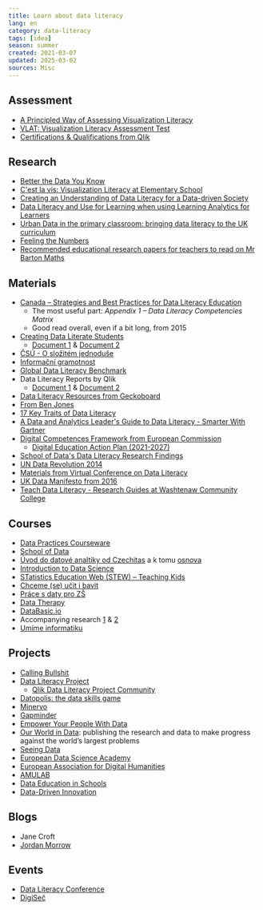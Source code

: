 ```yaml
---
title: Learn about data literacy
lang: en 
category: data-literacy
tags: [idea]
season: summer
created: 2021-03-07
updated: 2025-03-02
sources: Misc
---
```


## Assessment
- [A Principled Way of Assessing Visualization Literacy](../../assets/files/assessing-visualization-literacy.pdf)
- [VLAT: Visualization Literacy Assessment Test](https://www.bckwon.com/publication/vlat/)
- [Certifications & Qualifications from Qlik](https://www.qlik.com/us/services/training/certifications-and-qualifications)

## Research
- [Better the Data You Know](../../assets/files/better-data-you-know.pdf)
- [C'est la vis: Visualization Literacy at Elementary School](https://www.microsoft.com/en-us/research/project/cest-la-vis-visualization-literacy-elementary-school/)
- [Creating an Understanding of Data Literacy for a Data-driven Society](../../assets/files/data-driven-society.pdf)
- [Data Literacy and Use for Learning when using Learning Analytics for Learners](../../assets/files/data-literacy-for-learning.pdf)
- [Urban Data in the primary classroom: bringing data literacy to the UK curriculum](../../assets/files/bringing-data-literacy-into-uk-curriculum.pdf)
- [Feeling the Numbers](../../assets/files/the-feeling-of-numbers.pdf)
- [Recommended educational research papers for teachers to read on Mr Barton Maths](http://mrbartonmaths.com/teachers/research/)

## Materials
- [Canada – Strategies and Best Practices for Data Literacy Education](../../assets/files/strategies-and-best-practices-for-data-education.pdf)
	- The most useful part: *Appendix 1 – Data Literacy Competencies Matrix*
	- Good read overall, even if a bit long, from 2015
- [Creating Data Literate Students](http://datalit.sites.uofmhosting.net/)
	- [Document 1](../../assets/files/creating-data-literate-students.pdf) & [Document 2](../../assets/files/data-literacy-in-the-real-world.pdf)
- [ČSÚ - O složitém jednoduše](../../assets/files/o-slozitem-jednoduse.pdf)
- [Informační gramotnost](../../assets/files/informacni-gramotnost.pdf)
- [Global Data Literacy Benchmark](../../assets/files/global-data-literacy-benchmark.pdf)
- Data Literacy Reports by Qlik
	- [Document 1](../../assets/files/driving-data-literacy-in-the-enterprise.pdf) & [Document 2](../../assets/files/developing-a-data-literate-workforce.pdf)
- [Data Literacy Resources from Geckoboard](https://www.geckoboard.com/learn/data-literacy/)
- [From Ben Jones](https://dataliteracy.com/resources/)
- [17 Key Traits of Data Literacy](../../assets/files/key-traits-data-literacy.pdf)
- [A Data and Analytics Leader's Guide to Data Literacy - Smarter With Gartner](https://www.gartner.com/smarterwithgartner/a-data-and-analytics-leaders-guide-to-data-literacy/)
- [Digital Competences Framework from European Commission](../../assets/files/digital-competence-framework.pdf)
    - [Digital Education Action Plan (2021-2027)](https://education.ec.europa.eu/focus-topics/digital-education/action-plan)
- [School of Data's Data Literacy Research Findings](https://schoolofdata.org/2016/01/08/our-data-literacy-research-findings/)
- [UN Data Revolution 2014](../../assets/files/a-world-that-counts.pdf)
- [Materials from Virtual Conference on Data Literacy](http://datalit.sites.uofmhosting.net/conference/schedule/)
- [UK Data Manifesto from 2016](../../assets/files/education-and-skills-for-the-data-economy.pdf)
- [Teach Data Literacy - Research Guides at Washtenaw Community College](http://libguides.wccnet.edu/c.php?g=587806&p=4258823)

## Courses
- [Data Practices Courseware](https://datapractices.org/courseware/)
- [School of Data](https://schoolofdata.org/courses/)
- [Úvod do datové analtiky od Czechitas](../../assets/files/czechitas-data-academy-uvod.pdf) a k tomu [osnova](../../assets/files/czechitas-data-academy-osnova.pdf)
- [Introduction to Data Science](https://www.introdatascience.org/)
- [STatistics Education Web (STEW) – Teaching Kids](https://www.amstat.org/asa/education/stew/home.aspx)
- [Chceme (se) učit i bavit](http://math4u.vsb.cz/cs)
- [Práce s daty pro ZŠ](https://pracesdaty.zcu.cz/)
- [Data Therapy](https://datatherapy.org/activities/)
- [DataBasic.io](https://databasic.io/en/)
- Accompanying research [1](https://www.media.mit.edu/publications/databasic-design-principles-tools-and-activities-for-data-literacy-learners/) & [2](https://www.media.mit.edu/publications/designing-tools-and-activities-for-data-literacy-learners/)
- [Umíme informatiku](https://www.umimeinformatiku.cz/)

## Projects
- [Calling Bullshit](https://callingbullshit.org/index.html)
- [Data Literacy Project](https://thedataliteracyproject.org/)
	- [Qlik Data Literacy Project Community](https://forum.thedataliteracyproject.org/)
- [Datopolis: the data skills game](https://missiondrive.io/datopolis)
- [Minervo](https://www.minervo.cz/)
- [Gapminder](https://www.gapminder.org/)
- [Empower Your People With Data](https://www.gobeyondthedata.com/)
- [Our World in Data](https://ourworldindata.org/): publishing the research and data to make progress against the world’s largest problems
- [Seeing Data](http://seeingdata.org/)
- [European Data Science Academy](http://edsa-project.eu/news/)
- [European Association for Digital Humanities](https://eadh.org/projects)
- [AMULAB](https://ksvi.mff.cuni.cz/amulab/index.php/cs/amulab/)
- [Data Education in Schools](https://dataschools.education/)
- [Data-Driven Innovation](https://ddi.ac.uk/)

## Blogs
- Jane Croft
- [Jordan Morrow](https://blog.qlik.com/jordan-morrow/)

## Events
- [Data Literacy Conference](http://dataliteracyconference.net/2018/english/#About)
- [DigiSeč](https://digisec.npi.cz/)